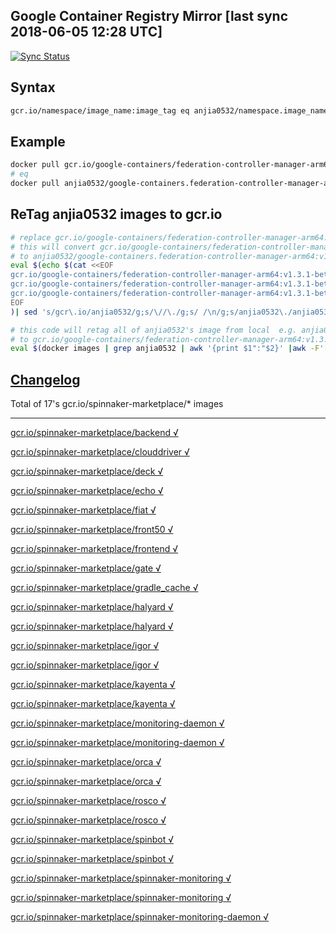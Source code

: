 Google Container Registry Mirror [last sync 2018-06-05 12:28 UTC]
-------

[![Sync Status](https://travis-ci.org/anjia0532/gcr.io_mirror.svg?branch=sync)](https://travis-ci.org/anjia0532/gcr.io_mirror)

Syntax
-------

```bash
gcr.io/namespace/image_name:image_tag eq anjia0532/namespace.image_name:image_tag
```

Example
-------

```bash
docker pull gcr.io/google-containers/federation-controller-manager-arm64:v1.3.1-beta.1 
# eq 
docker pull anjia0532/google-containers.federation-controller-manager-arm64:v1.3.1-beta.1
```

ReTag anjia0532 images to gcr.io 
-------

```bash
# replace gcr.io/google-containers/federation-controller-manager-arm64:v1.3.1-beta.1 to real image
# this will convert gcr.io/google-containers/federation-controller-manager-arm64:v1.3.1-beta.1 
# to anjia0532/google-containers.federation-controller-manager-arm64:v1.3.1-beta.1 and pull 
eval $(echo $(cat <<EOF
gcr.io/google-containers/federation-controller-manager-arm64:v1.3.1-beta.1
gcr.io/google-containers/federation-controller-manager-arm64:v1.3.1-beta.1
gcr.io/google-containers/federation-controller-manager-arm64:v1.3.1-beta.1
EOF
)| sed 's/gcr\.io/anjia0532/g;s/\//\./g;s/ /\n/g;s/anjia0532\./anjia0532\//g' | uniq | awk '{print "docker pull "$1";"}')

# this code will retag all of anjia0532's image from local  e.g. anjia0532/google-containers.federation-controller-manager-arm64:v1.3.1-beta.1 
# to gcr.io/google-containers/federation-controller-manager-arm64:v1.3.1-beta.1
eval $(docker images | grep anjia0532 | awk '{print $1":"$2}' |awk -F'[/.:]' '{printf "docker tag %s/%s.%s:%s gcr.io/%s/%s:%s;\n",$1,$2,$3,$4,$2,$3,$4}')
```

[Changelog](./CHANGES.md)
-------

Total of 17's gcr.io/spinnaker-marketplace/* images

-------


[gcr.io/spinnaker-marketplace/backend √](https://hub.docker.com/r/anjia0532/spinnaker-marketplace.backend/tags/)

[gcr.io/spinnaker-marketplace/clouddriver √](https://hub.docker.com/r/anjia0532/spinnaker-marketplace.clouddriver/tags/)

[gcr.io/spinnaker-marketplace/deck √](https://hub.docker.com/r/anjia0532/spinnaker-marketplace.deck/tags/)

[gcr.io/spinnaker-marketplace/echo √](https://hub.docker.com/r/anjia0532/spinnaker-marketplace.echo/tags/)

[gcr.io/spinnaker-marketplace/fiat √](https://hub.docker.com/r/anjia0532/spinnaker-marketplace.fiat/tags/)

[gcr.io/spinnaker-marketplace/front50 √](https://hub.docker.com/r/anjia0532/spinnaker-marketplace.front50/tags/)

[gcr.io/spinnaker-marketplace/frontend √](https://hub.docker.com/r/anjia0532/spinnaker-marketplace.frontend/tags/)

[gcr.io/spinnaker-marketplace/gate √](https://hub.docker.com/r/anjia0532/spinnaker-marketplace.gate/tags/)

[gcr.io/spinnaker-marketplace/gradle_cache √](https://hub.docker.com/r/anjia0532/spinnaker-marketplace.gradle_cache/tags/)

[gcr.io/spinnaker-marketplace/halyard √](https://hub.docker.com/r/anjia0532/spinnaker-marketplace.halyard/tags/)

[gcr.io/spinnaker-marketplace/halyard √](https://hub.docker.com/r/anjia0532/spinnaker-marketplace.halyard/tags/)

[gcr.io/spinnaker-marketplace/igor √](https://hub.docker.com/r/anjia0532/spinnaker-marketplace.igor/tags/)

[gcr.io/spinnaker-marketplace/igor √](https://hub.docker.com/r/anjia0532/spinnaker-marketplace.igor/tags/)

[gcr.io/spinnaker-marketplace/kayenta √](https://hub.docker.com/r/anjia0532/spinnaker-marketplace.kayenta/tags/)

[gcr.io/spinnaker-marketplace/kayenta √](https://hub.docker.com/r/anjia0532/spinnaker-marketplace.kayenta/tags/)

[gcr.io/spinnaker-marketplace/monitoring-daemon √](https://hub.docker.com/r/anjia0532/spinnaker-marketplace.monitoring-daemon/tags/)

[gcr.io/spinnaker-marketplace/monitoring-daemon √](https://hub.docker.com/r/anjia0532/spinnaker-marketplace.monitoring-daemon/tags/)

[gcr.io/spinnaker-marketplace/orca √](https://hub.docker.com/r/anjia0532/spinnaker-marketplace.orca/tags/)

[gcr.io/spinnaker-marketplace/orca √](https://hub.docker.com/r/anjia0532/spinnaker-marketplace.orca/tags/)

[gcr.io/spinnaker-marketplace/rosco √](https://hub.docker.com/r/anjia0532/spinnaker-marketplace.rosco/tags/)

[gcr.io/spinnaker-marketplace/rosco √](https://hub.docker.com/r/anjia0532/spinnaker-marketplace.rosco/tags/)

[gcr.io/spinnaker-marketplace/spinbot √](https://hub.docker.com/r/anjia0532/spinnaker-marketplace.spinbot/tags/)

[gcr.io/spinnaker-marketplace/spinbot √](https://hub.docker.com/r/anjia0532/spinnaker-marketplace.spinbot/tags/)

[gcr.io/spinnaker-marketplace/spinnaker-monitoring √](https://hub.docker.com/r/anjia0532/spinnaker-marketplace.spinnaker-monitoring/tags/)

[gcr.io/spinnaker-marketplace/spinnaker-monitoring √](https://hub.docker.com/r/anjia0532/spinnaker-marketplace.spinnaker-monitoring/tags/)

[gcr.io/spinnaker-marketplace/spinnaker-monitoring-daemon √](https://hub.docker.com/r/anjia0532/spinnaker-marketplace.spinnaker-monitoring-daemon/tags/)

